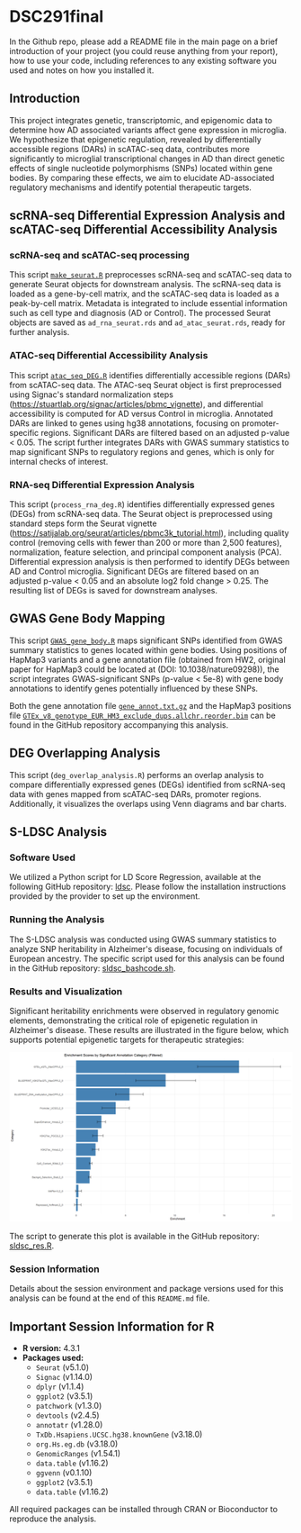 # DSC291final
In the Github repo, please add a README file in the main page on a brief
introduction of your project (you could reuse anything from your report), how to
use your code, including references to any existing software you used and notes
on how you installed it.

## Introduction
This project integrates genetic, transcriptomic, and epigenomic data to determine how AD
associated variants affect gene expression in microglia. We hypothesize that epigenetic 
regulation, revealed by differentially accessible regions (DARs) in scATAC-seq data, 
contributes more significantly to microglial transcriptional changes in AD than direct genetic 
effects of single nucleotide polymorphisms (SNPs) located within gene bodies. By comparing 
these effects, we aim to elucidate AD-associated regulatory mechanisms and identify potential 
therapeutic targets. 

## scRNA-seq Differential Expression Analysis and scATAC-seq Differential Accessibility Analysis

### scRNA-seq and scATAC-seq processing

This script [`make_seurat.R`](https://github.com/LittleSky32/DSC291final/blob/main/create_seurat.R) preprocesses scRNA-seq and scATAC-seq data to generate Seurat objects for downstream analysis. The scRNA-seq data is loaded as a gene-by-cell matrix, and the scATAC-seq data is loaded as a peak-by-cell matrix. Metadata is integrated to include essential information such as cell type and diagnosis (AD or Control). The processed Seurat objects are saved as `ad_rna_seurat.rds` and `ad_atac_seurat.rds`, ready for further analysis.

### ATAC-seq Differential Accessibility Analysis

This script [`atac_seq_DEG.R`](https://github.com/LittleSky32/DSC291final/blob/main/atac_seq_DEG.R) identifies differentially accessible regions (DARs) from scATAC-seq data. The ATAC-seq Seurat object is first preprocessed using Signac's standard normalization steps (https://stuartlab.org/signac/articles/pbmc_vignette), and differential accessibility is computed for AD versus Control in microglia. Annotated DARs are linked to genes using hg38 annotations, focusing on promoter-specific regions. Significant DARs are filtered based on an adjusted p-value < 0.05. The script further integrates DARs with GWAS summary statistics to map significant SNPs to regulatory regions and genes, which is only for internal checks of interest.


### RNA-seq Differential Expression Analysis

This script (`process_rna_deg.R`) identifies differentially expressed genes (DEGs) from scRNA-seq data. The Seurat object is preprocessed using standard steps form the Seurat vignette (https://satijalab.org/seurat/articles/pbmc3k_tutorial.html), including quality control (removing cells with fewer than 200 or more than 2,500 features), normalization, feature selection, and principal component analysis (PCA). Differential expression analysis is then performed to identify DEGs between AD and Control microglia. Significant DEGs are filtered based on an adjusted p-value < 0.05 and an absolute log2 fold change > 0.25. The resulting list of DEGs is saved for downstream analyses.


## GWAS Gene Body Mapping

This script [`GWAS_gene_body.R`](https://github.com/LittleSky32/DSC291final/blob/main/GWAS_gene_body.R) maps significant SNPs identified from GWAS summary statistics to genes located within gene bodies. Using positions of HapMap3 variants and a gene annotation file (obtained from HW2, original paper for HapMap3 could be located at (DOI: 10.1038/nature09298)), the script integrates GWAS-significant SNPs (p-value < 5e-8) with gene body annotations to identify genes potentially influenced by these SNPs. 

Both the gene annotation file [`gene_annot.txt.gz`]() and the HapMap3 positions file [`GTEx_v8_genotype_EUR_HM3_exclude_dups.allchr.reorder.bim`]() can be found in the GitHub repository accompanying this analysis.


## DEG Overlapping Analysis

This script (`deg_overlap_analysis.R`) performs an overlap analysis to compare differentially expressed genes (DEGs) identified from scRNA-seq data with genes mapped from scATAC-seq DARs, promoter regions. Additionally, it visualizes the overlaps using Venn diagrams and bar charts.

## S-LDSC Analysis

### Software Used
We utilized a Python script for LD Score Regression, available at the following GitHub repository: [ldsc](https://github.com/bulik/ldsc). Please follow the installation instructions provided by the provider to set up the environment.

### Running the Analysis
The S-LDSC analysis was conducted using GWAS summary statistics to analyze SNP heritability in Alzheimer's disease, focusing on individuals of European ancestry. The specific script used for this analysis can be found in the GitHub repository: [sldsc_bashcode.sh](https://github.com/LittleSky32/DSC291final/blob/main/sldsc_bashcode.sh).

### Results and Visualization
Significant heritability enrichments were observed in regulatory genomic elements, demonstrating the critical role of epigenetic regulation in Alzheimer's disease. These results are illustrated in the figure below, which supports potential epigenetic targets for therapeutic strategies:

![Significant Heritability Enrichments](https://github.com/LittleSky32/DSC291final/blob/main/sldsc_sig_plot.png)

The script to generate this plot is available in the GitHub repository: [sldsc_res.R](https://github.com/LittleSky32/DSC291final/blob/main/sldsc_res.R).

### Session Information
Details about the session environment and package versions used for this analysis can be found at the end of this `README.md` file.

## Important Session Information for R

- **R version:** 4.3.1
- **Packages used:**
  - `Seurat` (v5.1.0)
  - `Signac` (v1.14.0)
  - `dplyr` (v1.1.4)
  - `ggplot2` (v3.5.1)
  - `patchwork` (v1.3.0)
  - `devtools` (v2.4.5)
  - `annotatr` (v1.28.0)
  - `TxDb.Hsapiens.UCSC.hg38.knownGene` (v3.18.0)
  - `org.Hs.eg.db` (v3.18.0)
  - `GenomicRanges` (v1.54.1)
  - `data.table` (v1.16.2)
  - `ggvenn` (v0.1.10)
  - `ggplot2` (v3.5.1)
  - `data.table` (v1.16.2)

All required packages can be installed through CRAN or Bioconductor to reproduce the analysis.
